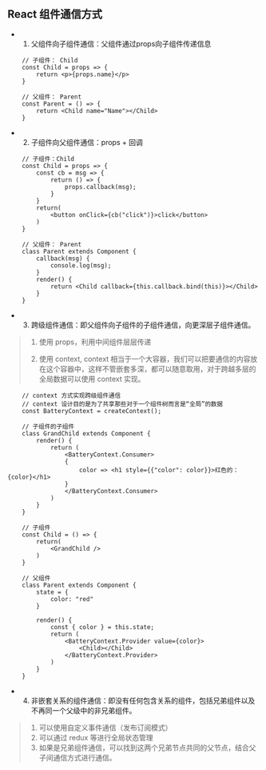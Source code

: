 ## React 组件通信方式

- 1. 父组件向子组件通信：父组件通过props向子组件传递信息
```
    // 子组件： Child
    const Child = props => {
        return <p>{props.name}</p>
    }

    // 父组件： Parent
    const Parent = () => {
        return <Child name="Name"></Child>
    }
```

- 2. 子组件向父组件通信：props + 回调
```
    // 子组件：Child
    const Child = props => {
        const cb = msg => {
            return () => {
                props.callback(msg);
            }
        }
        return(
            <button onClick={cb("click")}>click</button>
        )
    }

    // 父组件： Parent
    class Parent extends Component {
        callback(msg) {
            console.log(msg);
        }
        render() {
            return <Child callback={this.callback.bind(this)}></Child>
        }
    }
```
   
- 3. 跨级组件通信：即父组件向子组件的子组件通信，向更深层子组件通信。
> 1. 使用 props，利用中间组件层层传递
>   
> 2. 使用 context, context 相当于一个大容器，我们可以把要通信的内容放在这个容器中，这样不管嵌套多深，都可以随意取用，对于跨越多层的全局数据可以使用 context 实现。   
   
```
    // context 方式实现跨级组件通信
    // context 设计目的是为了共享那些对于一个组件树而言是“全局”的数据
    const BatteryContext = createContext();

    // 子组件的子组件
    class GrandChild extends Component {
        render() {
            return (
                <BatteryContext.Consumer>
                {
                    color => <h1 style={{"color": color}}>红色的：{color}</h1>
                }
                </BatteryContext.Consumer>
            )
        }
    }

    // 子组件
    const Child = () => {
        return(
            <GrandChild />
        )
    }

    // 父组件
    class Parent extends Component {
        state = {
            color: "red"
        }

        render() {
            const { color } = this.state;
            return (
                <BatteryContext.Provider value={color}>
                    <Child></Child>
                </BatteryContext.Provider>
            )
        }
    }
```

- 4. 非嵌套关系的组件通信：即没有任何包含关系的组件，包括兄弟组件以及不再同一个父级中的非兄弟组件。
> 1. 可以使用自定义事件通信（发布订阅模式）
> 2. 可以通过 redux 等进行全局状态管理
> 3. 如果是兄弟组件通信，可以找到这两个兄弟节点共同的父节点，结合父子间通信方式进行通信。 